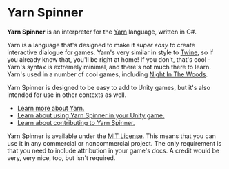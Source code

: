 # Yarn Spinner

**Yarn Spinner** is an interpreter for the <a href="http://github.com/infiniteammoinc/Yarn">Yarn</a> language, written in C#.

Yarn is a language that's designed to make it *super easy* to create interactive dialogue for games. Yarn's very similar in style to <a href="http://twinery.org">Twine</a>, so if you already know that, you'll be right at home! If you don't, that's cool - Yarn's syntax is extremely minimal, and there's not much there to learn. Yarn's used in a number of cool games, including <a href="http://nightinthewoods.com">Night In The Woods</a>. 

Yarn Spinner is designed to be easy to add to Unity games, but it's also intended for use in other contexts as well.

* [Learn more about Yarn.](http://github.com/infiniteammoinc/Yarn)
* [Learn about using Yarn Spinner in your Unity game.](Documentation/Unity.md)
* [Learn about contributing to Yarn Spinner.](CONTRIBUTING.md)

Yarn Spinner is available under the [MIT License](LICENSE.md). This means that you can use it in any commercial or noncommercial project. The only requirement is that you need to include attribution in your game's docs. A credit would be very, very nice, too, but isn't required.

<!-- >* <a href="TOOD">Learn about using Yarn Spinner in other engines, or on its own.</a> -->

<!-- TODO: screenshots; permission for screenshots -->
